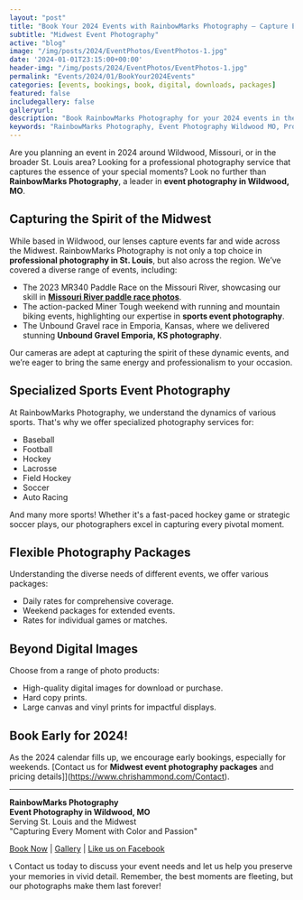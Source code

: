 ```yaml
---
layout: "post"
title: "Book Your 2024 Events with RainbowMarks Photography – Capture Every Moment!"
subtitle: "Midwest Event Photography"
active: "blog"
image: "/img/posts/2024/EventPhotos/EventPhotos-1.jpg"
date: '2024-01-01T23:15:00+00:00'
header-img: "/img/posts/2024/EventPhotos/EventPhotos-1.jpg"
permalink: "Events/2024/01/BookYour2024Events"
categories: [events, bookings, book, digital, downloads, packages]
featured: false
includegallery: false
galleryurl: 
description: "Book RainbowMarks Photography for your 2024 events in the Midwest. Specializing in dynamic event photography in Wildwood, MO, and the St. Louis area. Covering sports, races, and more with flexible packages. Capture your memories in stunning detail!"
keywords: "RainbowMarks Photography, Event Photography Wildwood MO, Professional Photographers St. Louis, Sports Event Photography, 2024 Event Booking, Missouri River Paddle Race Photos, Miner Tough Photography, Unbound Gravel Emporia KS, Digital and Print Photo Services, Midwest Event Photography Packages"
---
```

Are you planning an event in 2024 around Wildwood, Missouri, or in the broader St. Louis area? Looking for a professional photography service that captures the essence of your special moments? Look no further than **RainbowMarks Photography**, a leader in **event photography in Wildwood, MO**.

## Capturing the Spirit of the Midwest

While based in Wildwood, our lenses capture events far and wide across the Midwest. RainbowMarks Photography is not only a top choice in **professional photography in St. Louis**, but also across the region. We’ve covered a diverse range of events, including:

- The 2023 MR340 Paddle Race on the Missouri River, showcasing our skill in [**Missouri River paddle race photos**](https://rainbowmarks.com/MR340/2023/).
- The action-packed Miner Tough weekend with running and mountain biking events, highlighting our expertise in **sports event photography**.
- The Unbound Gravel race in Emporia, Kansas, where we delivered stunning **Unbound Gravel Emporia, KS photography**.

Our cameras are adept at capturing the spirit of these dynamic events, and we’re eager to bring the same energy and professionalism to your occasion.

## Specialized Sports Event Photography

At RainbowMarks Photography, we understand the dynamics of various sports. That's why we offer specialized photography services for:
- Baseball
- Football
- Hockey
- Lacrosse
- Field Hockey
- Soccer
- Auto Racing

And many more sports! Whether it's a fast-paced hockey game or strategic soccer plays, our photographers excel in capturing every pivotal moment.

## Flexible Photography Packages

Understanding the diverse needs of different events, we offer various packages:

- Daily rates for comprehensive coverage.
- Weekend packages for extended events.
- Rates for individual games or matches.

## Beyond Digital Images

Choose from a range of photo products:

- High-quality digital images for download or purchase.
- Hard copy prints.
- Large canvas and vinyl prints for impactful displays.

## Book Early for 2024!

As the 2024 calendar fills up, we encourage early bookings, especially for weekends. [Contact us for **Midwest event photography packages** and pricing details]](https://www.chrishammond.com/Contact).

---

**RainbowMarks Photography**  
**Event Photography in Wildwood, MO**  
Serving St. Louis and the Midwest  
"Capturing Every Moment with Color and Passion"

[Book Now](https://www.chrishammond.com/Contact) | [Gallery](https://photos.rainbowmarks.com/) | [Like us on Facebook](https://www.facebook.com/rainbowmarksphoto)

📞 Contact us today to discuss your event needs and let us help you preserve your memories in vivid detail. Remember, the best moments are fleeting, but our photographs make them last forever!
